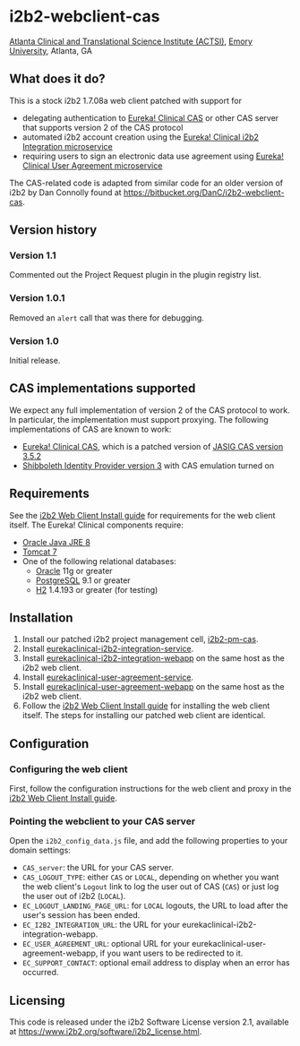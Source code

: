 # i2b2-webclient-cas
[Atlanta Clinical and Translational Science Institute (ACTSI)](http://www.actsi.org), [Emory University](http://www.emory.edu), Atlanta, GA

## What does it do?
This is a stock i2b2 1.7.08a web client patched with support for 
* delegating authentication to [Eureka! Clinical CAS](https://github.com/eurekaclinical/cas) or other CAS server that supports version 2 of the CAS protocol
* automated i2b2 account creation using the [Eureka! Clinical i2b2 Integration microservice](https://github.com/eurekaclinical/eurekaclinical-i2b2-integration-service)
* requiring users to sign an electronic data use agreement using [Eureka! Clinical User Agreement microservice](https://github.com/eurekaclinical/eurekaclinical-user-agreement-service)

The CAS-related code is adapted from similar code for an older version of i2b2 by Dan Connolly found at https://bitbucket.org/DanC/i2b2-webclient-cas.

## Version history
### Version 1.1
Commented out the Project Request plugin in the plugin registry list.

### Version 1.0.1
Removed an `alert` call that was there for debugging.

### Version 1.0
Initial release.

## CAS implementations supported
We expect any full implementation of version 2 of the CAS protocol to work. In particular, the implementation must support proxying. The following implementations of CAS are known to work:
* [Eureka! Clinical CAS](https://github.com/eurekaclinical/cas), which is a patched version of [JASIG CAS version 3.5.2](https://wiki.jasig.org/display/CASUM/Home)
* [Shibboleth Identity Provider version 3](https://wiki.shibboleth.net/confluence/display/IDP30/Home) with CAS emulation turned on

## Requirements
See the [i2b2 Web Client Install guide](http://community.i2b2.org/wiki/display/getstarted/Chapter+7.+i2b2+Web+Client+Install) for requirements for the web client itself. The Eureka! Clinical components require:
* [Oracle Java JRE 8](http://www.oracle.com/technetwork/java/javase/overview/index.html)
* [Tomcat 7](https://tomcat.apache.org)
* One of the following relational databases:
  * [Oracle](https://www.oracle.com/database/index.html) 11g or greater
  * [PostgreSQL](https://www.postgresql.org) 9.1 or greater
  * [H2](http://h2database.com) 1.4.193 or greater (for testing)

## Installation
1) Install our patched i2b2 project management cell, [i2b2-pm-cas](https://github.com/eurekaclinical/i2b2-pm-cas).
2) Install [eurekaclinical-i2b2-integration-service](https://github.com/eurekaclinical/eurekaclinical-i2b2-integration-service).
3) Install [eurekaclinical-i2b2-integration-webapp](https://github.com/eurekaclinical/eurekaclinical-i2b2-integration-webapp) on the same host as the i2b2 web client.
4) Install [eurekaclinical-user-agreement-service](https://github.com/eurekaclinical/eurekaclinical-user-agreement-service).
5) Install [eurekaclinical-user-agreement-webapp](https://github.com/eurekaclinical/eurekaclinical-user-agreement-webapp) on the same host as the i2b2 web client.
6) Follow the [i2b2 Web Client Install guide](http://community.i2b2.org/wiki/display/getstarted/Chapter+7.+i2b2+Web+Client+Install) for installing the web client itself. The steps for installing our patched web client are identical.

## Configuration

### Configuring the web client
First, follow the configuration instructions for the web client and proxy in the [i2b2 Web Client Install guide](http://community.i2b2.org/wiki/display/getstarted/Chapter+7.+i2b2+Web+Client+Install).

### Pointing the webclient to your CAS server
Open the `i2b2_config_data.js` file, and add the following properties to your domain settings:
* `CAS_server`: the URL for your CAS server.
* `CAS_LOGOUT_TYPE`: either `CAS` or `LOCAL`, depending on whether you want the web client's `Logout` link to log the user out of CAS (`CAS`) or just log the user out of i2b2 (`LOCAL`).
* `EC_LOGOUT_LANDING_PAGE_URL`: for `LOCAL` logouts, the URL to load after the user's session has been ended.
* `EC_I2B2_INTEGRATION_URL`: the URL for your eurekaclinical-i2b2-integration-webapp.
* `EC_USER_AGREEMENT_URL`: optional URL for your eurekaclinical-user-agreement-webapp, if you want users to be redirected to it.
* `EC_SUPPORT_CONTACT`: optional email address to display when an error has occurred.

## Licensing
This code is released under the i2b2 Software License version 2.1, available at https://www.i2b2.org/software/i2b2_license.html.
